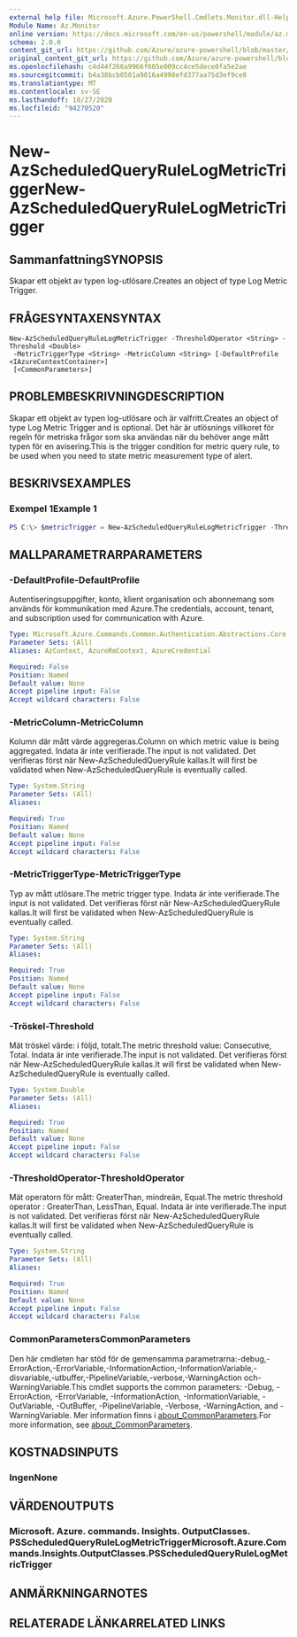 ```yaml
---
external help file: Microsoft.Azure.PowerShell.Cmdlets.Monitor.dll-Help.xml
Module Name: Az.Monitor
online version: https://docs.microsoft.com/en-us/powershell/module/az.monitor/new-azscheduledqueryrulelogmetrictrigger
schema: 2.0.0
content_git_url: https://github.com/Azure/azure-powershell/blob/master/src/Monitor/Monitor/help/New-AzScheduledQueryRuleLogMetricTrigger.md
original_content_git_url: https://github.com/Azure/azure-powershell/blob/master/src/Monitor/Monitor/help/New-AzScheduledQueryRuleLogMetricTrigger.md
ms.openlocfilehash: c4d44f266a9966f605e009cc4ce5dece0fa5e2ae
ms.sourcegitcommit: b4a38bcb0501a9016a4998efd377aa75d3ef9ce8
ms.translationtype: MT
ms.contentlocale: sv-SE
ms.lasthandoff: 10/27/2020
ms.locfileid: "94270520"
---
```

# <span data-ttu-id="caa05-101">New-AzScheduledQueryRuleLogMetricTrigger</span><span class="sxs-lookup"><span data-stu-id="caa05-101">New-AzScheduledQueryRuleLogMetricTrigger</span></span>

## <span data-ttu-id="caa05-102">Sammanfattning</span><span class="sxs-lookup"><span data-stu-id="caa05-102">SYNOPSIS</span></span>
<span data-ttu-id="caa05-103">Skapar ett objekt av typen log-utlösare.</span><span class="sxs-lookup"><span data-stu-id="caa05-103">Creates an object of type Log Metric Trigger.</span></span>

## <span data-ttu-id="caa05-104">FRÅGESYNTAXEN</span><span class="sxs-lookup"><span data-stu-id="caa05-104">SYNTAX</span></span>

```
New-AzScheduledQueryRuleLogMetricTrigger -ThresholdOperator <String> -Threshold <Double>
 -MetricTriggerType <String> -MetricColumn <String> [-DefaultProfile <IAzureContextContainer>]
 [<CommonParameters>]
```

## <span data-ttu-id="caa05-105">PROBLEMBESKRIVNING</span><span class="sxs-lookup"><span data-stu-id="caa05-105">DESCRIPTION</span></span>
<span data-ttu-id="caa05-106">Skapar ett objekt av typen log-utlösare och är valfritt.</span><span class="sxs-lookup"><span data-stu-id="caa05-106">Creates an object of type Log Metric Trigger and is optional.</span></span>
<span data-ttu-id="caa05-107">Det här är utlösnings villkoret för regeln för metriska frågor som ska användas när du behöver ange mått typen för en avisering.</span><span class="sxs-lookup"><span data-stu-id="caa05-107">This is the trigger condition for metric query rule, to be used when you need to state metric measurement type of alert.</span></span>

## <span data-ttu-id="caa05-108">BESKRIVS</span><span class="sxs-lookup"><span data-stu-id="caa05-108">EXAMPLES</span></span>

### <span data-ttu-id="caa05-109">Exempel 1</span><span class="sxs-lookup"><span data-stu-id="caa05-109">Example 1</span></span>
```powershell
PS C:\> $metricTrigger = New-AzScheduledQueryRuleLogMetricTrigger -ThresholdOperator "GreaterThan" -Threshold 5 -MetricTriggerType "Consecutive" -MetricColumn "Computer"
```

## <span data-ttu-id="caa05-110">MALLPARAMETRAR</span><span class="sxs-lookup"><span data-stu-id="caa05-110">PARAMETERS</span></span>

### <span data-ttu-id="caa05-111">-DefaultProfile</span><span class="sxs-lookup"><span data-stu-id="caa05-111">-DefaultProfile</span></span>
<span data-ttu-id="caa05-112">Autentiseringsuppgifter, konto, klient organisation och abonnemang som används för kommunikation med Azure.</span><span class="sxs-lookup"><span data-stu-id="caa05-112">The credentials, account, tenant, and subscription used for communication with Azure.</span></span>

```yaml
Type: Microsoft.Azure.Commands.Common.Authentication.Abstractions.Core.IAzureContextContainer
Parameter Sets: (All)
Aliases: AzContext, AzureRmContext, AzureCredential

Required: False
Position: Named
Default value: None
Accept pipeline input: False
Accept wildcard characters: False
```

### <span data-ttu-id="caa05-113">-MetricColumn</span><span class="sxs-lookup"><span data-stu-id="caa05-113">-MetricColumn</span></span>
<span data-ttu-id="caa05-114">Kolumn där mått värde aggregeras.</span><span class="sxs-lookup"><span data-stu-id="caa05-114">Column on which metric value is being aggregated.</span></span>
<span data-ttu-id="caa05-115">Indata är inte verifierade.</span><span class="sxs-lookup"><span data-stu-id="caa05-115">The input is not validated.</span></span> <span data-ttu-id="caa05-116">Det verifieras först när New-AzScheduledQueryRule kallas.</span><span class="sxs-lookup"><span data-stu-id="caa05-116">It will first be validated when New-AzScheduledQueryRule is eventually called.</span></span>

```yaml
Type: System.String
Parameter Sets: (All)
Aliases:

Required: True
Position: Named
Default value: None
Accept pipeline input: False
Accept wildcard characters: False
```

### <span data-ttu-id="caa05-117">-MetricTriggerType</span><span class="sxs-lookup"><span data-stu-id="caa05-117">-MetricTriggerType</span></span>
<span data-ttu-id="caa05-118">Typ av mått utlösare.</span><span class="sxs-lookup"><span data-stu-id="caa05-118">The metric trigger type.</span></span>
<span data-ttu-id="caa05-119">Indata är inte verifierade.</span><span class="sxs-lookup"><span data-stu-id="caa05-119">The input is not validated.</span></span> <span data-ttu-id="caa05-120">Det verifieras först när New-AzScheduledQueryRule kallas.</span><span class="sxs-lookup"><span data-stu-id="caa05-120">It will first be validated when New-AzScheduledQueryRule is eventually called.</span></span>

```yaml
Type: System.String
Parameter Sets: (All)
Aliases:

Required: True
Position: Named
Default value: None
Accept pipeline input: False
Accept wildcard characters: False
```

### <span data-ttu-id="caa05-121">-Tröskel</span><span class="sxs-lookup"><span data-stu-id="caa05-121">-Threshold</span></span>
<span data-ttu-id="caa05-122">Mät tröskel värde: i följd, totalt.</span><span class="sxs-lookup"><span data-stu-id="caa05-122">The metric threshold value: Consecutive, Total.</span></span>
<span data-ttu-id="caa05-123">Indata är inte verifierade.</span><span class="sxs-lookup"><span data-stu-id="caa05-123">The input is not validated.</span></span> <span data-ttu-id="caa05-124">Det verifieras först när New-AzScheduledQueryRule kallas.</span><span class="sxs-lookup"><span data-stu-id="caa05-124">It will first be validated when New-AzScheduledQueryRule is eventually called.</span></span>

```yaml
Type: System.Double
Parameter Sets: (All)
Aliases:

Required: True
Position: Named
Default value: None
Accept pipeline input: False
Accept wildcard characters: False
```

### <span data-ttu-id="caa05-125">-ThresholdOperator</span><span class="sxs-lookup"><span data-stu-id="caa05-125">-ThresholdOperator</span></span>
<span data-ttu-id="caa05-126">Mät operatorn för mått: GreaterThan, mindreän, Equal.</span><span class="sxs-lookup"><span data-stu-id="caa05-126">The metric threshold operator : GreaterThan, LessThan, Equal.</span></span>
<span data-ttu-id="caa05-127">Indata är inte verifierade.</span><span class="sxs-lookup"><span data-stu-id="caa05-127">The input is not validated.</span></span> <span data-ttu-id="caa05-128">Det verifieras först när New-AzScheduledQueryRule kallas.</span><span class="sxs-lookup"><span data-stu-id="caa05-128">It will first be validated when New-AzScheduledQueryRule is eventually called.</span></span>

```yaml
Type: System.String
Parameter Sets: (All)
Aliases:

Required: True
Position: Named
Default value: None
Accept pipeline input: False
Accept wildcard characters: False
```

### <span data-ttu-id="caa05-129">CommonParameters</span><span class="sxs-lookup"><span data-stu-id="caa05-129">CommonParameters</span></span>
<span data-ttu-id="caa05-130">Den här cmdleten har stöd för de gemensamma parametrarna:-debug,-ErrorAction,-ErrorVariable,-InformationAction,-InformationVariable,-disvariable,-utbuffer,-PipelineVariable,-verbose,-WarningAction och-WarningVariable.</span><span class="sxs-lookup"><span data-stu-id="caa05-130">This cmdlet supports the common parameters: -Debug, -ErrorAction, -ErrorVariable, -InformationAction, -InformationVariable, -OutVariable, -OutBuffer, -PipelineVariable, -Verbose, -WarningAction, and -WarningVariable.</span></span> <span data-ttu-id="caa05-131">Mer information finns i [about_CommonParameters](http://go.microsoft.com/fwlink/?LinkID=113216).</span><span class="sxs-lookup"><span data-stu-id="caa05-131">For more information, see [about_CommonParameters](http://go.microsoft.com/fwlink/?LinkID=113216).</span></span>

## <span data-ttu-id="caa05-132">KOSTNADS</span><span class="sxs-lookup"><span data-stu-id="caa05-132">INPUTS</span></span>

### <span data-ttu-id="caa05-133">Ingen</span><span class="sxs-lookup"><span data-stu-id="caa05-133">None</span></span>

## <span data-ttu-id="caa05-134">VÄRDEN</span><span class="sxs-lookup"><span data-stu-id="caa05-134">OUTPUTS</span></span>

### <span data-ttu-id="caa05-135">Microsoft. Azure. commands. Insights. OutputClasses. PSScheduledQueryRuleLogMetricTrigger</span><span class="sxs-lookup"><span data-stu-id="caa05-135">Microsoft.Azure.Commands.Insights.OutputClasses.PSScheduledQueryRuleLogMetricTrigger</span></span>

## <span data-ttu-id="caa05-136">ANMÄRKNINGAR</span><span class="sxs-lookup"><span data-stu-id="caa05-136">NOTES</span></span>

## <span data-ttu-id="caa05-137">RELATERADE LÄNKAR</span><span class="sxs-lookup"><span data-stu-id="caa05-137">RELATED LINKS</span></span>
